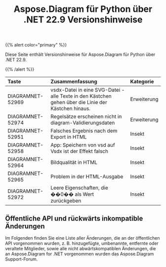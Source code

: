﻿---
title: Aspose.Diagram für Python über .NET 22.9 Versionshinweise
type: docs
weight: 18
url: /de/python-net/aspose-diagram-for-python-via-net-22-9-release-notes/
---
{{% alert color="primary" %}} 

Diese Seite enthält Versionshinweise für Aspose.Diagram für Python über .NET 22.9.

{{% /alert %}} 

|**Taste**|**Zusammenfassung**|**Kategorie**|
|:- |:- |:- |
|DIAGRAMNET-52969|vsdx-Datei in eine SVG-Datei - alle Texte in den Kästchen gehen über die Linie der Kästchen hinaus.|Erweiterung|
|DIAGRAMNET-52974|Regelsätze erscheinen nicht in diagram-Validierungsdaten|Erweiterung|
|DIAGRAMNET-52951|Falsches Ergebnis nach dem Export in HTML|Insekt|
|DIAGRAMNET-52958|App: Speichern von vsd auf Vsdx ist der Effekt falsch|Insekt|
|DIAGRAMNET-52964|Bildqualität in HTML|Insekt|
|DIAGRAMNET-52965|Problem in der HTML-Ausgabe|Insekt|
|DIAGRAMNET-52972|Leere Eigenschaften, die ��0�� als Wert zurückgeben|Insekt|

## **Öffentliche API und rückwärts inkompatible Änderungen**
Im Folgenden finden Sie eine Liste aller Änderungen, die an der öffentlichen API vorgenommen wurden, z. B. hinzugefügte, umbenannte, entfernte oder veraltete Mitglieder, sowie alle nicht abwärtskompatiblen Änderungen, die an Aspose.Diagram for .NET vorgenommen wurden das Aspose.Diagram Support-Forum.